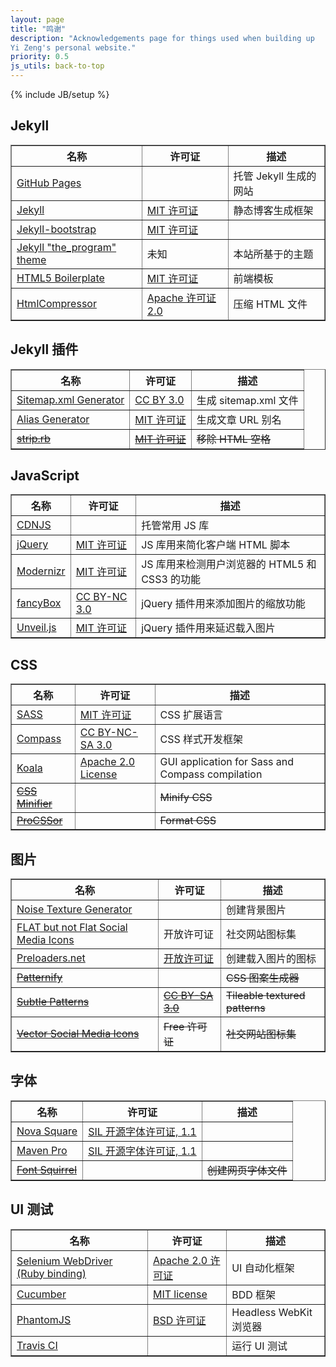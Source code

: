 ```yaml
---
layout: page
title: "鸣谢"
description: "Acknowledgements page for things used when building up
Yi Zeng's personal website."
priority: 0.5
js_utils: back-to-top
---
```

{% include JB/setup %}

## <a id="jekyll"></a>Jekyll
<table border="1" class="data-table">
    <tr>
        <th>名称</th>
        <th>许可证</th>
        <th>描述</th>
    </tr>
    <tr>
        <td><a href="http://pages.github.com/">GitHub Pages</a></td>
        <td></td>
        <td>托管 Jekyll 生成的网站</td>
    </tr>
    <tr>
        <td><a href="http://jekyllrb.com/">Jekyll</a></td>
        <td><a href="https://github.com/mojombo/jekyll/blob/master/LICENSE">MIT 许可证</a></td>
        <td>静态博客生成框架</td>
    </tr>
    <tr>
        <td><a href="http://jekyllbootstrap.com/">Jekyll-bootstrap</a></td>
        <td><a href="http://opensource.org/licenses/MIT">MIT 许可证</a></td>
        <td></td>
    </tr>
    <tr>
        <td><a href="https://github.com/jekyllbootstrap/theme-the-program">Jekyll "the_program" theme</a></td>
        <td>未知</td>
        <td>本站所基于的主题</td>
    </tr>
    <tr>
        <td><a href="http://html5boilerplate.com/">HTML5 Boilerplate</a></td>
        <td><a href="https://github.com/h5bp/html5-boilerplate/blob/master/LICENSE.md">MIT 许可证</a></td>
        <td>前端模板</td>
    </tr>
    <tr>
        <td><a href="https://code.google.com/p/htmlcompressor/">HtmlCompressor</a></td>
        <td><a href="http://www.apache.org/licenses/LICENSE-2.0">Apache 许可证 2.0</a></td>
        <td>压缩 HTML 文件</td>
    </tr>
</table>

## <a id="jekyll-plugins"></a>Jekyll 插件
<table border="1" class="data-table">
    <tr>
        <th>名称</th>
        <th>许可证</th>
        <th>描述</th>
    </tr>
    <tr>
        <td><a href="https://github.com/kinnetica/jekyll-plugins">Sitemap.xml Generator</a></td>
        <td><a href="http://creativecommons.org/licenses/by/3.0/">CC BY 3.0</a></td>
        <td>生成 sitemap.xml 文件</td>
    </tr>
    <tr>
        <td><a href="https://github.com/tsmango/jekyll_alias_generator">Alias Generator</a></td>
        <td><a href="http://opensource.org/licenses/MIT">MIT 许可证</a></td>
        <td>生成文章 URL 别名</td>
    </tr>
    <tr>
        <td><del><a href="https://github.com/aucor/jekyll-plugins">strip.rb</a></del></td>
        <td><del><a href="https://github.com/aucor/jekyll-plugins/blob/master/LICENCE">MIT 许可证</a></del></td>
        <td><del>移除 HTML 空格</del></td>
    </tr>
</table>

## <a id="javascript"></a>JavaScript
<table border="1" class="data-table">
    <tr>
        <th>名称</th>
        <th>许可证</th>
        <th>描述</th>
    </tr>
    <tr>
        <td><a href="http://cdnjs.com/">CDNJS</a></td>
        <td></td>
        <td>托管常用 JS 库</td>
    </tr>
    <tr>
        <td><a href="http://jquery.com">jQuery</a></td>
        <td><a href="http://jquery.org/license/">MIT 许可证</a></td>
        <td>JS 库用来简化客户端 HTML 脚本</td>
    </tr>
    <tr>
        <td><a href="http://modernizr.com/">Modernizr</a></td>
        <td><a href="http://modernizr.com/license/">MIT 许可证</a></td>
        <td>JS 库用来检测用户浏览器的 HTML5 和 CSS3 的功能</td>
    </tr>
    <tr>
        <td><a href="http://fancyapps.com/fancybox/">fancyBox</a></td>
        <td><a href="http://creativecommons.org/licenses/by-nc/3.0/">CC BY-NC 3.0</a></td>
        <td>jQuery 插件用来添加图片的缩放功能</td>
    </tr>
    <tr>
        <td><a href="http://luis-almeida.github.io/unveil/">Unveil.js</a></td>
        <td><a href="http://opensource.org/licenses/MIT">MIT 许可证</a></td>
        <td>jQuery 插件用来延迟载入图片</td>
    </tr>
</table>

## <a id="css"></a>CSS
<table border="1" class="data-table">
    <tr>
        <th>名称</th>
        <th>许可证</th>
        <th>描述</th>
    </tr>
    <tr>
        <td><a href="http://sass-lang.com/">SASS</a></td>
        <td><a href="https://github.com/nex3/sass/blob/stable/MIT-LICENSE">MIT 许可证</a></td>
        <td>CSS 扩展语言</td>
    </tr>
    <tr>
        <td><a href="http://compass-style.org/">Compass</a></td>
        <td><a href="http://compass-style.org/copyright/">CC BY-NC-SA 3.0</a></td>
        <td>CSS 样式开发框架</td>
    </tr>
    <tr>
        <td><a href="http://compass-style.org/">Koala</a></td>
        <td><a href="https://github.com/oklai/koala/blob/master/LICENSE">Apache 2.0 License</a></td>
        <td>GUI application for Sass and Compass compilation</td>
    </tr>
    <tr>
        <td><del><a href="http://cssminifier.com/">CSS Minifier</a></del></td>
        <td></td>
        <td><del>Minify CSS</del></td>
    </tr>
    <tr>
        <td><del><a href="http://procssor.com/">ProCSSor</a></del></td>
        <td></td>
        <td><del>Format CSS</del></td>
    </tr>
</table>

## <a id="images"></a>图片
<table border="1" class="data-table">
    <tr>
        <th>名称</th>
        <th>许可证</th>
        <th>描述</th>
    </tr>
    <tr>
        <td><a href="http://www.noisetexturegenerator.com/">Noise Texture Generator</a></td>
        <td></td>
        <td>创建背景图片</td>
    </tr>
    <tr>
        <td><a href="http://www.PEPSized.com">FLAT but not Flat Social Media Icons</a></td>
        <td>开放许可证</td>
        <td>社交网站图标集</td>
    </tr>
    <tr>
        <td><a href="http://preloaders.net/">Preloaders.net</a></td>
        <td><a href="http://preloaders.net/en/terms_of_use">开放许可证</a></td>
        <td>创建载入图片的图标</td>
    </tr>
    <tr>
        <td><del><a href="http://www.patternify.com/">Patternify</a></del></td>
        <td></td>
        <td><del>CSS 图案生成器</del></td>
    </tr>
    <tr>
        <td><del><a href="http://www.subtlepatterns.com">Subtle Patterns</a></del></td>
        <td><del><a href="http://creativecommons.org/licenses/by-sa/3.0/deed.en_US">CC BY-SA 3.0</a></del></td>
        <td><del>Tileable textured patterns</del></td>
    </tr>
    <tr>
        <td><del><a href="http://icondock.com/free/vector-social-media-icons">Vector Social Media Icons</a></del></td>
        <td><del>Free 许可证</del></td>
        <td><del>社交网站图标集</del></td>
    </tr>
</table>

## <a id="fonts"></a>字体
<table border="1" class="data-table">
    <tr>
        <th>名称</th>
        <th>许可证</th>
        <th>描述</th>
    </tr>
    <tr>
        <td><a href="http://www.google.com/fonts/specimen/Nova+Square">Nova Square</a></td>
        <td><a href="http://scripts.sil.org/OFL">SIL 开源字体许可证, 1.1</a></td>
        <td></td>
    </tr>
    <tr>
        <td><a href="http://www.google.com/fonts/specimen/Maven+Pro">Maven Pro</a></td>
        <td><a href="http://scripts.sil.org/OFL">SIL 开源字体许可证, 1.1</a></td>
        <td></td>
    </tr>
    <tr>
        <td><del><a href="http://www.fontsquirrel.com/">Font Squirrel</a></del></td>
        <td></td>
        <td><del>创建网页字体文件</del></td>
    </tr>
</table>

## <a id="ui-testing"></a>UI 测试
<table border="1" class="data-table">
    <tr>
        <th>名称</th>
        <th>许可证</th>
        <th>描述</th>
    </tr>
    <tr>
        <td><a href="http://rubygems.org/gems/selenium-webdriver">Selenium WebDriver (Ruby binding)</a></td>
        <td><a href="http://www.apache.org/licenses/LICENSE-2.0">Apache 2.0 许可证</a></td>
        <td>UI 自动化框架</td>
    </tr>
    <tr>
        <td><a href="http://cukes.info/">Cucumber</a></td>
        <td><a href="https://github.com/cucumber/cucumber/blob/master/LICENSE">MIT license</a></td>
        <td>BDD 框架</td>
    </tr>
    <tr>
        <td><a href="http://phantomjs.org/">PhantomJS</a></td>
        <td><a href="http://opensource.org/licenses/BSD-3-Clause">BSD 许可证</a></td>
        <td>Headless WebKit 浏览器</td>
    </tr>
    <tr>
        <td><a href="https://travis-ci.org/">Travis CI</a></td>
        <td></td>
        <td>运行 UI 测试</td>
    </tr>
</table>
<br />
